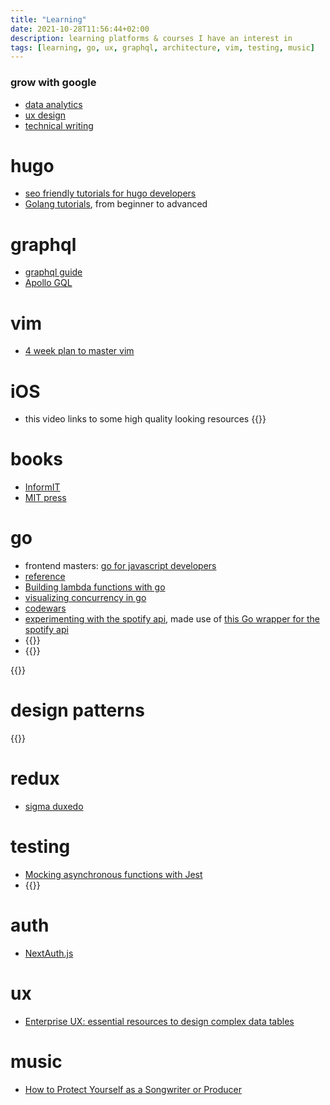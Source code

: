 ```yaml
---
title: "Learning"
date: 2021-10-28T11:56:44+02:00
description: learning platforms & courses I have an interest in
tags: [learning, go, ux, graphql, architecture, vim, testing, music]
---
```


### grow with google
- [data analytics](https://grow.google/dataanalytics/#?modal_active=none)
- [ux design](https://grow.google/uxdesign/#?modal_active=none)
- [technical writing](https://developers.google.com/tech-writing/overview)

# hugo
- [seo friendly tutorials for hugo developers](https://moonbooth.com/)
- [Golang tutorials](https://tutorialedge.net/course/golang/), from beginner to advanced

# graphql
- [graphql guide](https://graphql.guide/)
- [Apollo GQL](https://www.apollographql.com/docs/tutorial/client/)

# vim
- [4 week plan to master vim](https://peterxjang.com/blog/how-to-learn-vim-a-four-week-plan.html)

# iOS
- this video links to some high quality looking resources
{{<youtube y2rSZjU64PA>}}

# books
- [InformIT](https://www.informit.com/)
- [MIT press](https://mitpress.mit.edu/topics/computer-science)

# go
- frontend masters: [go for javascript developers](https://frontendmasters.com/courses/go-for-js-devs/)
- [reference](https://www.golangprograms.com/golang-package-examples.html)
- [Building lambda functions with go](https://docs.aws.amazon.com/lambda/latest/dg/lambda-golang.html)
- [visualizing concurrency in go](https://divan.dev/posts/go_concurrency_visualize/)
- [codewars](https://www.codewars.com/)
- [experimenting with the spotify api](https://github.com/txndai/go-spotify), made use of [this Go wrapper for the spotify api](https://github.com/zmb3/spotify)
- {{<youtube l9rMdKO1Vto>}}
- {{<youtube x_yCX4kSchY>}}

{{<youtube SonwZ6MF5BE>}}

# design patterns
{{<youtube _BpmfnqjgzQ>}}

# redux
- [sigma duxedo](https://www.npmjs.com/package/@sigmadigital/duxedo?activeTab=readme)

# testing
- [Mocking asynchronous functions with Jest](https://blog.jimmydc.com/mock-asynchronous-functions-with-jest/)
- {{<youtube OVNjsIto9xM>}}
# auth
- [NextAuth.js](https://next-auth.js.org/)

# ux
- [Enterprise UX: essential resources to design complex data tables](https://stephaniewalter.design/blog/essential-resources-design-complex-data-tables)

# music
- [How to Protect Yourself as a Songwriter or Producer](https://djbooth.net/features/2021-08-26-protect-your-music-songwriter-producer-amuse)